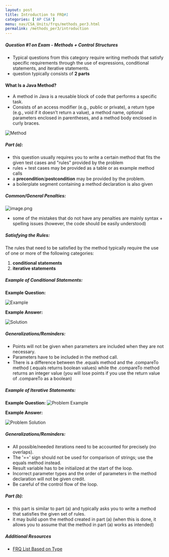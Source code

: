 ```yaml
---
layout: post
title: Introduction to FRQ#1
categories: ['AP CSA']
menu: nav/CSA_Units/frqs/methods_per3.html
permalink: /methods_per3/introduction
---
```


##### **Question #1 on Exam - Methods + Control Structures**
- Typical questions from this category require writing methods that satisfy specific requirements through the use of expressions, conditional statements, and iterative statements.
- question typically consists of **2 parts**

#### **What Is a Java Method?**
- A method in Java is a reusable block of code that performs a specific task.
- Consists of an access modifier (e.g., public or private), a return type (e.g., void if it doesn’t return a value), a method name, optional parameters enclosed in parentheses, and a method body enclosed in curly braces.

![Method](https://media.geeksforgeeks.org/wp-content/uploads/20240717150503/1.webp)


##### **Part (a):**
- this question usually requires you to write a certain method that fits the given test cases and "rules" provided by the problem 
- rules + test cases may be provided as a table or as example method calls
- a **precondition**/**postcondition** may be provided by the problem. 
- a boilerplate segment containing a method declaration is also given

##### **Common/General Penalties:**
![image.png](https://i.ibb.co/yp2Nvt3/Image-1-7-25-at-12-33-PM.jpg)

- some of the mistakes that do not have any penalties are mainly syntax + spelling issues (however, the code should be easily understood)




##### **Satisfying the Rules:**
The rules that need to be satisfied by the method typically require the use of one or more of the following categories: 
   1. **conditional statements**
   2. **iterative statements**

##### **Example of Conditional Statements:**
**Example Question:**

![Example](https://i.ibb.co/ZddYQsN/Image-1-7-25-at-2-47-PM.jpg)

**Example Answer:**

![Solution](https://i.ibb.co/bWW0x72/Image-1-8-25-at-11-52-AM.jpg)

##### **Generalizations/Reminders:**
- Points will not be given when parameters are included when they are not necessary. 
- Parameters have to be included in the method call. 
- There is a difference between the .equals method and the .compareTo method (.equals returns boolean values) while the .compareTo method returns an integer value (you will lose points if you use the return value of .compareTo as a boolean)


##### **Example of Iterative Statements:**
**Example Question:**
![Problem Example](https://i.ibb.co/QQBfX5Z/Image-1-7-25-at-2-34-PM.jpg)

**Example Answer:**

![Problem Solution](https://i.ibb.co/dQBQW3q/Image-1-7-25-at-2-36-PM.jpg)

##### **Generalizations/Reminders:**
- All possible/needed iterations need to be accounted for precisely (no overlaps).
- The '==' sign should not be used for comparison of strings; use the equals method instead.
- Result variable has to be initialized at the start of the loop. 
- Incorrect parameter types and the order of parameters in the method declaration will not be given credit.
- Be careful of the control flow of the loop. 


##### **Part (b):**
- this part is similar to part (a) and typically asks you to write a method that satisfies the given set of rules.
- it may build upon the method created in part (a) (when this is done, it allows you to assume that the method in part (a) works as intended)


##### **Additional Resources**
- [FRQ List Based on Type](https://frccompsci.weebly.com/uploads/6/0/1/9/60195103/apcsa_frq_released_questions_by_type.pdf)
